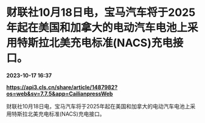 # 财联社10月18日电，宝马汽车将于2025年起在美国和加拿大的电动汽车电池上采用特斯拉北美充电标准(NACS)充电接口。

**2023-10-17 16:37**

**https://api3.cls.cn/share/article/1487982?os=web&sv=7.7.5&app=CailianpressWeb**

财联社10月18日电，宝马汽车将于2025年起在美国和加拿大的电动汽车电池上采用特斯拉北美充电标准(NACS)充电接口。